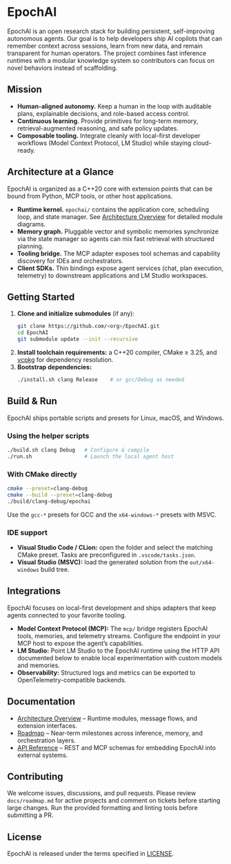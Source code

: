 # EpochAI

EpochAI is an open research stack for building persistent, self-improving autonomous agents. Our goal is to help developers ship AI copilots that can remember context across sessions, learn from new data, and remain transparent for human operators. The project combines fast inference runtimes with a modular knowledge system so contributors can focus on novel behaviors instead of scaffolding.

## Mission
- **Human-aligned autonomy.** Keep a human in the loop with auditable plans, explainable decisions, and role-based access control.
- **Continuous learning.** Provide primitives for long-term memory, retrieval-augmented reasoning, and safe policy updates.
- **Composable tooling.** Integrate cleanly with local-first developer workflows (Model Context Protocol, LM Studio) while staying cloud-ready.

## Architecture at a Glance
EpochAI is organized as a C++20 core with extension points that can be bound from Python, MCP tools, or other host applications.

- **Runtime kernel.** `epochai/` contains the application core, scheduling loop, and state manager. See [Architecture Overview](docs/architecture.md) for detailed module diagrams.
- **Memory graph.** Pluggable vector and symbolic memories synchronize via the state manager so agents can mix fast retrieval with structured planning.
- **Tooling bridge.** The MCP adapter exposes tool schemas and capability discovery for IDEs and orchestrators.
- **Client SDKs.** Thin bindings expose agent services (chat, plan execution, telemetry) to downstream applications and LM Studio workspaces.

## Getting Started
1. **Clone and initialize submodules** (if any):
   ```bash
   git clone https://github.com/<org>/EpochAI.git
   cd EpochAI
   git submodule update --init --recursive
   ```
2. **Install toolchain requirements:** a C++20 compiler, CMake ≥ 3.25, and [vcpkg](https://github.com/microsoft/vcpkg) for dependency resolution.
3. **Bootstrap dependencies:**
   ```bash
   ./install.sh clang Release    # or gcc/Debug as needed
   ```

## Build & Run
EpochAI ships portable scripts and presets for Linux, macOS, and Windows.

### Using the helper scripts
```bash
./build.sh clang Debug   # Configure & compile
./run.sh                 # Launch the local agent host
```

### With CMake directly
```bash
cmake --preset=clang-debug
cmake --build --preset=clang-debug
./build/clang-debug/epochai
```
Use the `gcc-*` presets for GCC and the `x64-windows-*` presets with MSVC.

### IDE support
- **Visual Studio Code / CLion:** open the folder and select the matching CMake preset. Tasks are preconfigured in `.vscode/tasks.json`.
- **Visual Studio (MSVC):** load the generated solution from the `out/x64-windows` build tree.

## Integrations
EpochAI focuses on local-first development and ships adapters that keep agents connected to your favorite tooling.

- **Model Context Protocol (MCP):** The `mcp/` bridge registers EpochAI tools, memories, and telemetry streams. Configure the endpoint in your MCP host to expose the agent’s capabilities.
- **LM Studio:** Point LM Studio to the EpochAI runtime using the HTTP API documented below to enable local experimentation with custom models and memories.
- **Observability:** Structured logs and metrics can be exported to OpenTelemetry-compatible backends.

## Documentation
- [Architecture Overview](docs/architecture.md) – Runtime modules, message flows, and extension interfaces.
- [Roadmap](docs/roadmap.md) – Near-term milestones across inference, memory, and orchestration layers.
- [API Reference](docs/api.md) – REST and MCP schemas for embedding EpochAI into external systems.

## Contributing
We welcome issues, discussions, and pull requests. Please review `docs/roadmap.md` for active projects and comment on tickets before starting large changes. Run the provided formatting and linting tools before submitting a PR.

## License
EpochAI is released under the terms specified in [LICENSE](LICENSE).
